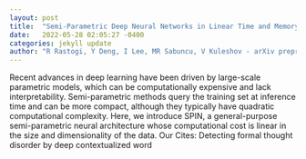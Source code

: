 ```yaml
---
layout: post
title:  "Semi-Parametric Deep Neural Networks in Linear Time and Memory"
date:   2022-05-28 02:05:27 -0400
categories: jekyll update
author: "R Rastogi, Y Deng, I Lee, MR Sabuncu, V Kuleshov - arXiv preprint arXiv:2205.11718, 2022"
---
```

Recent advances in deep learning have been driven by large-scale parametric models, which can be computationally expensive and lack interpretability. Semi-parametric methods query the training set at inference time and can be more compact, although they typically have quadratic computational complexity. Here, we introduce SPIN, a general-purpose semi-parametric neural architecture whose computational cost is linear in the size and dimensionality of the data. Our  Cites: Detecting formal thought disorder by deep contextualized word 